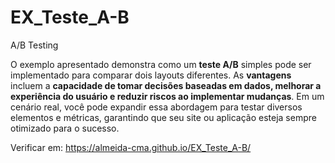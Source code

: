 # EX_Teste_A-B
A/B Testing 

O exemplo apresentado demonstra como um **teste A/B** simples pode ser implementado para comparar dois layouts diferentes. As **vantagens** incluem a **capacidade de tomar decisões baseadas em dados, melhorar a experiência do usuário e reduzir riscos ao implementar mudanças**. Em um cenário real, você pode expandir essa abordagem para testar diversos elementos e métricas, garantindo que seu site ou aplicação esteja sempre otimizado para o sucesso.

Verificar em: https://almeida-cma.github.io/EX_Teste_A-B/
